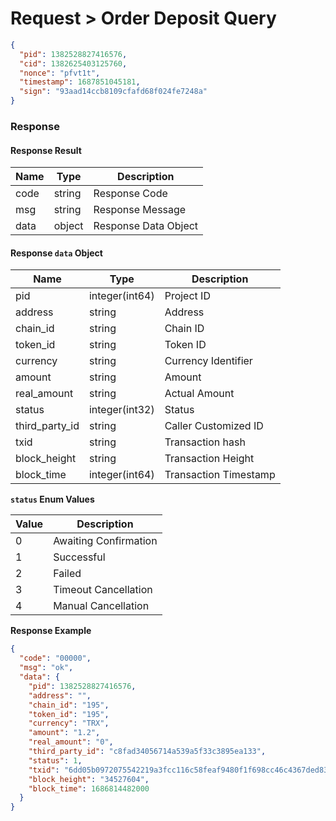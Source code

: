# Request > Order Deposit Query

```json
{
  "pid": 1382528827416576,
  "cid": 1382625403125760,
  "nonce": "pfvt1t",
  "timestamp": 1687851045181,
  "sign": "93aad14ccb8109cfafd68f024fe7248a"
}
```

### Response

#### Response Result

| Name | Type   | Description          |
| ---- | ------ | -------------------- |
| code | string | Response Code        |
| msg  | string | Response Message     |
| data | object | Response Data Object |

#### Response `data` Object

| Name             | Type           | Description           |
| ---------------- | -------------- | --------------------- |
| pid              | integer(int64) | Project ID            |
| address          | string         | Address               |
| chain\_id        | string         | Chain ID              |
| token\_id        | string         | Token ID              |
| currency         | string         | Currency Identifier   |
| amount           | string         | Amount                |
| real\_amount     | string         | Actual Amount         |
| status           | integer(int32) | Status                |
| third\_party\_id | string         | Caller Customized ID  |
| txid             | string         | Transaction hash      |
| block\_height    | string         | Transaction Height    |
| block\_time      | integer(int64) | Transaction Timestamp |

**`status` Enum Values**

| Value | Description           |
| ----- | --------------------- |
| 0     | Awaiting Confirmation |
| 1     | Successful            |
| 2     | Failed                |
| 3     | Timeout Cancellation  |
| 4     | Manual Cancellation   |

**Response Example**

```json
{
  "code": "00000",
  "msg": "ok",
  "data": {
    "pid": 1382528827416576,
    "address": "",
    "chain_id": "195",
    "token_id": "195",
    "currency": "TRX",
    "amount": "1.2",
    "real_amount": "0",
    "third_party_id": "c8fad34056714a539a5f33c3895ea133",
    "status": 1,
    "txid": "6dd05b0972075542219a3fcc116c58feaf9480f1f698cc46c4367ded83955cfd",
    "block_height": "34527604",
    "block_time": 1686814482000
  }
}
```
